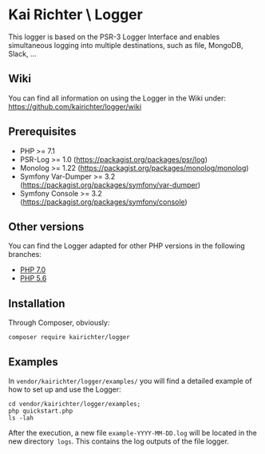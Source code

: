 # Kai Richter \ Logger

This logger is based on the PSR-3 Logger Interface and enables simultaneous logging into multiple destinations, such as file, MongoDB, Slack, ...

## Wiki

You can find all information on using the Logger in the Wiki under: https://github.com/kairichter/logger/wiki

## Prerequisites

* PHP >= 7.1
* PSR-Log >= 1.0 (https://packagist.org/packages/psr/log)
* Monolog >= 1.22 (https://packagist.org/packages/monolog/monolog)
* Symfony Var-Dumper >= 3.2 (https://packagist.org/packages/symfony/var-dumper)
* Symfony Console >= 3.2 (https://packagist.org/packages/symfony/console)

## Other versions

You can find the Logger adapted for other PHP versions in the following branches:

* [PHP 7.0](https://github.com/kairichter/logger/tree/7.0)
* [PHP 5.6](https://github.com/kairichter/logger/tree/5.6)

## Installation

Through Composer, obviously:

```
composer require kairichter/logger
```

## Examples

In `vendor/kairichter/logger/examples/` you will find a detailed example of how to set up and use the Logger:

```
cd vendor/kairichter/logger/examples;
php quickstart.php
ls -lah
```

After the execution, a new file `example-YYYY-MM-DD.log` will be located in the new directory` logs`. This contains the log outputs of the file logger. 

